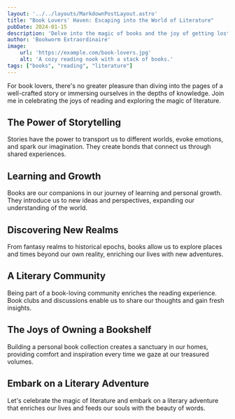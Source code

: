 ```yaml
---
layout: '../../layouts/MarkdownPostLayout.astro'
title: "Book Lovers' Haven: Escaping into the World of Literature"
pubDate: 2024-01-15
description: 'Delve into the magic of books and the joy of getting lost in captivating stories and thought-provoking ideas.'
author: 'Bookworm Extraordinaire'
image:
    url: 'https://example.com/book-lovers.jpg'
    alt: 'A cozy reading nook with a stack of books.'
tags: ["books", "reading", "literature"]
---
```

For book lovers, there's no greater pleasure than diving into the pages of a well-crafted story or immersing ourselves in the depths of knowledge. Join me in celebrating the joys of reading and exploring the magic of literature.

## The Power of Storytelling

Stories have the power to transport us to different worlds, evoke emotions, and spark our imagination. They create bonds that connect us through shared experiences.

## Learning and Growth

Books are our companions in our journey of learning and personal growth. They introduce us to new ideas and perspectives, expanding our understanding of the world.

## Discovering New Realms

From fantasy realms to historical epochs, books allow us to explore places and times beyond our own reality, enriching our lives with new adventures.

## A Literary Community

Being part of a book-loving community enriches the reading experience. Book clubs and discussions enable us to share our thoughts and gain fresh insights.

## The Joys of Owning a Bookshelf

Building a personal book collection creates a sanctuary in our homes, providing comfort and inspiration every time we gaze at our treasured volumes.

## Embark on a Literary Adventure

Let's celebrate the magic of literature and embark on a literary adventure that enriches our lives and feeds our souls with the beauty of words.
